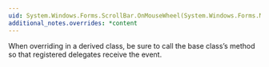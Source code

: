 ```yaml
---
uid: System.Windows.Forms.ScrollBar.OnMouseWheel(System.Windows.Forms.MouseEventArgs)
additional_notes.overrides: *content
---
```


<p>When overriding <xref href="System.Windows.Forms.ScrollBar.OnMouseWheel(System.Windows.Forms.MouseEventArgs)"></xref> in a derived class, be sure to call the base class’s <xref href="System.Windows.Forms.ScrollBar.OnMouseWheel(System.Windows.Forms.MouseEventArgs)"></xref> method so that registered delegates receive the event.</p>



